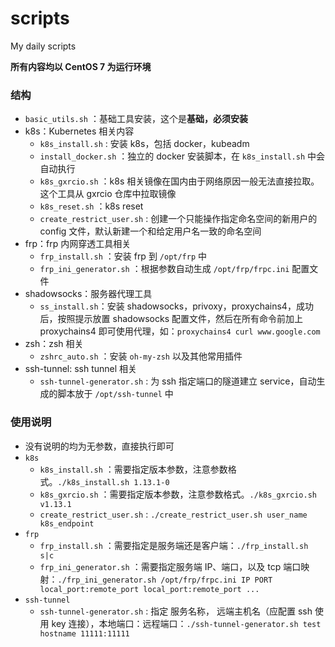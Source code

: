 # scripts
My daily scripts

**所有内容均以 CentOS 7 为运行环境**

### 结构

* `basic_utils.sh` ：基础工具安装，这个是**基础，必须安装**
* k8s：Kubernetes 相关内容
  * `k8s_install.sh` : 安装 k8s，包括 docker，kubeadm
  * `install_docker.sh` ：独立的 docker 安装脚本，在 `k8s_install.sh` 中会自动执行
  * `k8s_gxrcio.sh` ：k8s 相关镜像在国内由于网络原因一般无法直接拉取。这个工具从 gxrcio 仓库中拉取镜像
  * `k8s_reset.sh` ：k8s reset
  * `create_restrict_user.sh` : 创建一个只能操作指定命名空间的新用户的 config 文件，默认新建一个和给定用户名一致的命名空间
* frp：frp 内网穿透工具相关
  * `frp_install.sh` ：安装 frp 到 `/opt/frp` 中
  * `frp_ini_generator.sh` ：根据参数自动生成 `/opt/frp/frpc.ini` 配置文件
* shadowsocks：服务器代理工具
  * `ss_install.sh`：安装 shadowsocks，privoxy，proxychains4，成功后，按照提示放置 shadowsocks 配置文件，然后在所有命令前加上 proxychains4 即可使用代理，如：`proxychains4 curl www.google.com`
* zsh：zsh 相关
  * `zshrc_auto.sh` ：安装 `oh-my-zsh` 以及其他常用插件
* ssh-tunnel: ssh tunnel 相关
  * `ssh-tunnel-generator.sh` : 为 ssh 指定端口的隧道建立 service，自动生成的脚本放于 `/opt/ssh-tunnel` 中

### 使用说明

* 没有说明的均为无参数，直接执行即可
* `k8s`
  * `k8s_install.sh` ：需要指定版本参数，注意参数格式。`./k8s_install.sh 1.13.1-0`
  * `k8s_gxrcio.sh` ：需要指定版本参数，注意参数格式。`./k8s_gxrcio.sh v1.13.1`
  * `create_restrict_user.sh` : `./create_restrict_user.sh user_name k8s_endpoint`
* `frp`
  * `frp_install.sh` ：需要指定是服务端还是客户端：`./frp_install.sh s|c`
  * `frp_ini_generator.sh` ：需要指定服务端 IP、端口，以及 tcp 端口映射：`./frp_ini_generator.sh /opt/frp/frpc.ini IP PORT local_port:remote_port local_port:remote_port ...`
* `ssh-tunnel`
  * `ssh-tunnel-generator.sh` : 指定 服务名称， 远端主机名（应配置 ssh 使用 key 连接），本地端口：远程端口：`./ssh-tunnel-generator.sh test hostname 11111:11111`

